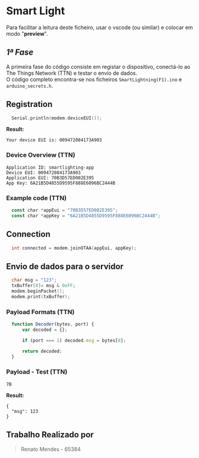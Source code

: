 # Smart Light

Para facilitar a leitura deste ficheiro, usar o vscode (ou similar) e colocar em modo "__preview__".

## _1ª Fase_

A primeira fase do código consiste em registar o dispositivo, conectá-lo ao The Things Network (TTN) e testar o envio de dados.<br>
O código completo encontra-se nos ficheiros `SmartLightning(F1).ino` e `arduino_secrets.h`.

## Registration

  ```c
    Serial.println(modem.deviceEUI());
  ```
 __Result:__

  ```plan
  Your device EUI is: 009472084173A903
  ```

 ### Device Overview (TTN)

  ```plan
  Application ID: smartlighting-app
  Device EUI: 009472084173A903
  Application EUI: 70B3D57ED002E395
  App Key: 6A21B5D4855D9595F888E6096BC2444B
  ```
 
 ### Example code (TTN)

  ```js
    const char *appEui = "70B3D57ED002E395";
    const char *appKey = "6A21B5D4855D9595F888E6096BC2444B";
  ```

## Connection

  ```c
    int connected = modem.joinOTAA(appEui, appKey);
  ```

## Envio de dados para o servidor

  ```c
    char msg = "123";
    txBuffer[0]= msg & 0xFF;
    modem.beginPacket();
    modem.print(txBuffer);
  ```


 ### Payload Formats (TTN)

  ```js
    function Decoder(bytes, port) {
        var decoded = {};

        if (port === 1) decoded.msg = bytes[0];

        return decoded;
    }
  ```

 ### Payload - Test (TTN)

  ```plan
  7B
  ```

 __Result:__

  ```plan
  {
    "msg": 123
  }
  ```

## Trabalho Realizado por

> Renato Mendes - 65384